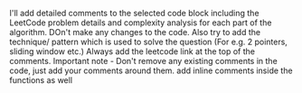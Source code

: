 I'll add detailed comments to the selected code block including the LeetCode problem details and complexity analysis for each part of the algorithm. DOn't make any changes to the code.
Also try to add the technique/ pattern which is used to solve the question (For e.g. 2 pointers, sliding window etc.) 
Always add the leetcode link at the top of the comments. Important note - Don't remove any existing comments in the code, just add your comments around them.
add inline comments inside the functions as well